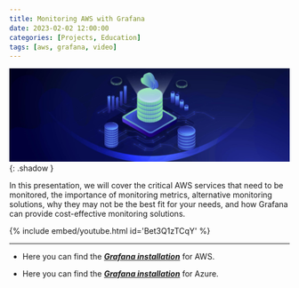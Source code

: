 ```yaml
---
title: Monitoring AWS with Grafana
date: 2023-02-02 12:00:00
categories: [Projects, Education]
tags: [aws, grafana, video]
---
```

![](https://github.com/senad-d/senad-d.github.io/blob/main/_media/images/cloud-banner.png?raw=true){: .shadow }

In this presentation, we will cover the critical AWS services that need to be monitored, the importance of monitoring metrics, alternative monitoring solutions, why they may not be the best fit for your needs, and how Grafana can provide cost-effective monitoring solutions. 


{% include embed/youtube.html id='Bet3Q1zTCqY' %}

---

- Here you can find the [***Grafana installation***](https://senad-d.github.io/posts/projects-grafana-aws/) for AWS.

- Here you can find the [***Grafana installation***](https://senad-d.github.io/posts/projects-grafana-azure/) for Azure.